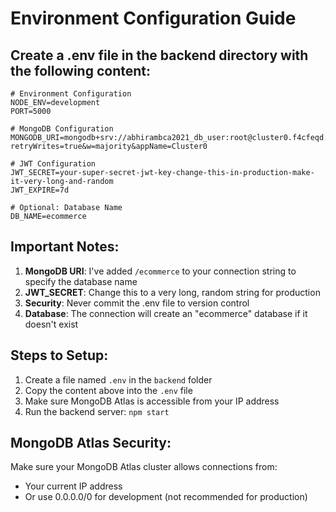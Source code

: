 # Environment Configuration Guide

## Create a .env file in the backend directory with the following content:

```
# Environment Configuration
NODE_ENV=development
PORT=5000

# MongoDB Configuration
MONGODB_URI=mongodb+srv://abhirambca2021_db_user:root@cluster0.f4cfeqd.mongodb.net/ecommerce?retryWrites=true&w=majority&appName=Cluster0

# JWT Configuration
JWT_SECRET=your-super-secret-jwt-key-change-this-in-production-make-it-very-long-and-random
JWT_EXPIRE=7d

# Optional: Database Name
DB_NAME=ecommerce
```

## Important Notes:

1. **MongoDB URI**: I've added `/ecommerce` to your connection string to specify the database name
2. **JWT_SECRET**: Change this to a very long, random string for production
3. **Security**: Never commit the .env file to version control
4. **Database**: The connection will create an "ecommerce" database if it doesn't exist

## Steps to Setup:

1. Create a file named `.env` in the `backend` folder
2. Copy the content above into the `.env` file
3. Make sure MongoDB Atlas is accessible from your IP address
4. Run the backend server: `npm start`

## MongoDB Atlas Security:

Make sure your MongoDB Atlas cluster allows connections from:
- Your current IP address
- Or use 0.0.0.0/0 for development (not recommended for production)

